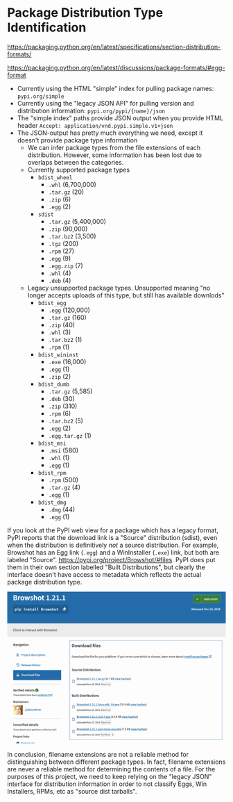 # Package Distribution Type Identification

https://packaging.python.org/en/latest/specifications/section-distribution-formats/

https://packaging.python.org/en/latest/discussions/package-formats/#egg-format

- Currently using the HTML "simple" index for pulling package names: `pypi.org/simple`
- Currently using the "legacy JSON API" for pulling version and distribution information: `pypi.org/pypi/{name}/json`
- The "simple index" paths provide JSON output when you provide HTML header `Accept: application/vnd.pypi.simple.v1+json`
- The JSON-output has pretty much everything we need, except it doesn't provide package type information
  - We can infer package types from the file extensions of each distribution. However, some information has been lost due to overlaps between the categories.
  - Currently supported package types
    - `bdist_wheel`
      - `.whl` (6,700,000)
      - `.tar.gz` (20)
      - `.zip` (6)
      - `.egg` (2)
    - `sdist`
      - `.tar.gz` (5,400,000)
      - `.zip` (90,000)
      - `.tar.bz2` (3,500)
      - `.tgz` (200)
      - `.rpm` (27)
      - `.egg` (9)
      - `.egg.zip` (7)
      - `.whl` (4)
      - `.deb` (4)
  - Legacy unsupported package types. Unsupported meaning "no longer accepts uploads of this type, but still has available downlods"
    - `bdist_egg`
      - `.egg` (120,000)
      - `.tar.gz` (160)
      - `.zip` (40)
      - `.whl` (3)
      - `.tar.bz2` (1)
      - `.rpm` (1)
    - `bdist_wininst`
      - `.exe` (16,000)
      - `.egg` (1)
      - `.zip` (2)
    - `bdist_dumb`
      - `.tar.gz` (5,585)
      - `.deb` (30)
      - `.zip` (310)
      - `.rpm` (6)
      - `.tar.bz2` (5)
      - `.egg` (2)
      - `.egg.tar.gz` (1)
    - `bdist_msi`
      - `.msi` (580)
      - `.whl` (1)
      - `.egg` (1)
    - `bdist_rpm`
      - `.rpm` (500)
      - `.tar.gz` (4)
      - `.egg` (1)
    - `bdist_dmg`
      - `.dmg` (44)
      - `.egg` (1)


If you look at the PyPI web view for a package which has a legacy format, PyPI reports that the download link is a "Source" distribution (sdist), even when the distribution is definitively _not_ a source distribution. For example, Browshot has an Egg link (`.egg`) and a WinInstaller (`.exe`) link, but both are labeled "Source". https://pypi.org/project/Browshot/#files. PyPI does put them in their own section labelled "Built Distributions", but clearly the interface doesn't have access to metadata which reflects the actual package distribution type.

![Screenshot of the browshot listing on PyPI for posterity, showing various filenames being labelled as Source distributions, when they are definitely something else.](images/browshot.png)

In conclusion, filename extensions are not a reliable method for distinguishing between different package 
types. In fact, filename extensions are never a reliable method for determining the contents of a file.
For the purposes of this project, we need to keep relying on the "legacy JSON" interface for distribution
information in order to not classify Eggs, Win Installers, RPMs, etc as "source dist tarballs".
